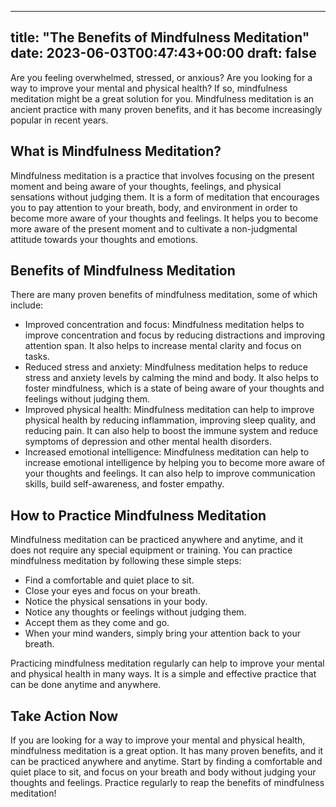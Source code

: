 
---
title: "The Benefits of Mindfulness Meditation"
date: 2023-06-03T00:47:43+00:00
draft: false
---

Are you feeling overwhelmed, stressed, or anxious? Are you looking for a way to improve your mental and physical health? If so, mindfulness meditation might be a great solution for you. Mindfulness meditation is an ancient practice with many proven benefits, and it has become increasingly popular in recent years.

## What is Mindfulness Meditation?

Mindfulness meditation is a practice that involves focusing on the present moment and being aware of your thoughts, feelings, and physical sensations without judging them. It is a form of meditation that encourages you to pay attention to your breath, body, and environment in order to become more aware of your thoughts and feelings. It helps you to become more aware of the present moment and to cultivate a non-judgmental attitude towards your thoughts and emotions.

## Benefits of Mindfulness Meditation

There are many proven benefits of mindfulness meditation, some of which include:

- Improved concentration and focus: Mindfulness meditation helps to improve concentration and focus by reducing distractions and improving attention span. It also helps to increase mental clarity and focus on tasks. 
- Reduced stress and anxiety: Mindfulness meditation helps to reduce stress and anxiety levels by calming the mind and body. It also helps to foster mindfulness, which is a state of being aware of your thoughts and feelings without judging them.
- Improved physical health: Mindfulness meditation can help to improve physical health by reducing inflammation, improving sleep quality, and reducing pain. It can also help to boost the immune system and reduce symptoms of depression and other mental health disorders. 
- Increased emotional intelligence: Mindfulness meditation can help to increase emotional intelligence by helping you to become more aware of your thoughts and feelings. It can also help to improve communication skills, build self-awareness, and foster empathy. 

## How to Practice Mindfulness Meditation

Mindfulness meditation can be practiced anywhere and anytime, and it does not require any special equipment or training. You can practice mindfulness meditation by following these simple steps: 

- Find a comfortable and quiet place to sit. 
- Close your eyes and focus on your breath. 
- Notice the physical sensations in your body. 
- Notice any thoughts or feelings without judging them. 
- Accept them as they come and go. 
- When your mind wanders, simply bring your attention back to your breath. 

Practicing mindfulness meditation regularly can help to improve your mental and physical health in many ways. It is a simple and effective practice that can be done anytime and anywhere.

## Take Action Now

If you are looking for a way to improve your mental and physical health, mindfulness meditation is a great option. It has many proven benefits, and it can be practiced anywhere and anytime. Start by finding a comfortable and quiet place to sit, and focus on your breath and body without judging your thoughts and feelings. Practice regularly to reap the benefits of mindfulness meditation!